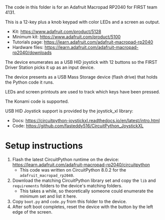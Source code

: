 
The code in this folder is for an Adafruit Macropad RP2040 for FIRST team 4131.

This is a 12-key plus a knob keypad with color LEDs and a screen as output.

* Kit: https://www.adafruit.com/product/5128
* Minimum kit: https://www.adafruit.com/product/5100
* Tutorials page: https://learn.adafruit.com/adafruit-macropad-rp2040
* Hardware files: https://learn.adafruit.com/adafruit-macropad-rp2040/downloads

The device enumerates as a USB HID joystick with 12 buttons so the FIRST Driver
Station picks it up as an input device.

The device presents as a USB Mass Storage device (flash drive) that holds the
Python code it runs.

LEDs and screen printouts are used to track which keys have been pressed.

The Konami code is supported.

USB HID Joystick support is provided by the joystick_xl library:

* Docs: https://circuitpython-joystickxl.readthedocs.io/en/latest/intro.html
* Code: https://github.com/fasteddy516/CircuitPython_JoystickXL

# Setup instructions

1. Flash the latest CircuitPython runtime on the device: https://learn.adafruit.com/adafruit-macropad-rp2040/circuitpython
   * This code was written on CircuitPython 8.0.2 for the `adafruit_macropad_rp2040`.
2. Download the matching CircuitPython library set and copy the `lib` and
   `requirements` folders to the device's matching folders.
   * This takes a while, so theoretically someone could enumerate the minimum set
     and list it here.
3. Copy `boot.py` and `code.py` from this folder to the device.
4. After soft boot completes, reset the device with the button by the left edge
   of the screen.
